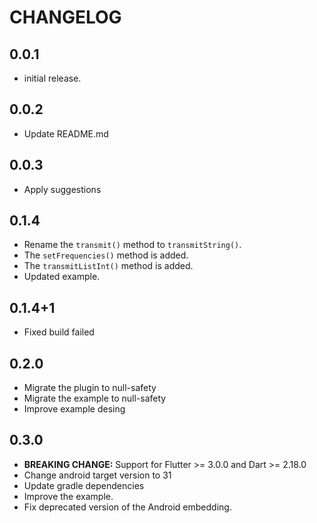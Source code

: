 # CHANGELOG

## 0.0.1

* initial release.

## 0.0.2

* Update README.md

## 0.0.3

* Apply suggestions

## 0.1.4

* Rename the `transmit()` method to `transmitString()`.
* The `setFrequencies()` method is added.
* The `transmitListInt()` method is added.
* Updated example.

## 0.1.4+1

* Fixed  build failed

## 0.2.0

* Migrate the plugin to null-safety
* Migrate the example to null-safety
* Improve example desing

## 0.3.0

* **BREAKING CHANGE:** Support for Flutter >= 3.0.0 and Dart >= 2.18.0
* Change android target version to 31
* Update gradle dependencies
* Improve the example.
* Fix deprecated version of the Android embedding.
